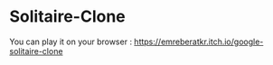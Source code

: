 # Solitaire-Clone
 You can play it on your browser : https://emreberatkr.itch.io/google-solitaire-clone
